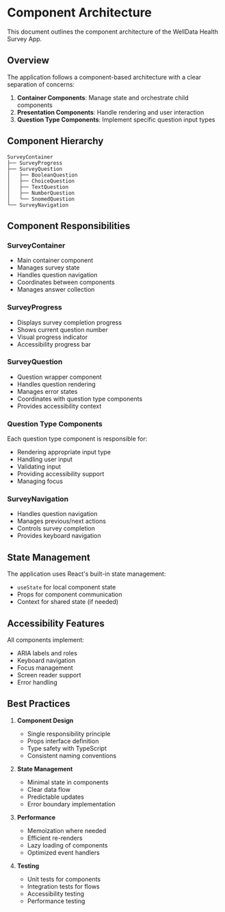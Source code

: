 # Component Architecture

This document outlines the component architecture of the WellData Health Survey App.

## Overview

The application follows a component-based architecture with a clear separation of concerns:

1. **Container Components**: Manage state and orchestrate child components
2. **Presentation Components**: Handle rendering and user interaction
3. **Question Type Components**: Implement specific question input types

## Component Hierarchy

```
SurveyContainer
├── SurveyProgress
├── SurveyQuestion
│   ├── BooleanQuestion
│   ├── ChoiceQuestion
│   ├── TextQuestion
│   ├── NumberQuestion
│   └── SnomedQuestion
└── SurveyNavigation
```

## Component Responsibilities

### SurveyContainer
- Main container component
- Manages survey state
- Handles question navigation
- Coordinates between components
- Manages answer collection

### SurveyProgress
- Displays survey completion progress
- Shows current question number
- Visual progress indicator
- Accessibility progress bar

### SurveyQuestion
- Question wrapper component
- Handles question rendering
- Manages error states
- Coordinates with question type components
- Provides accessibility context

### Question Type Components
Each question type component is responsible for:
- Rendering appropriate input type
- Handling user input
- Validating input
- Providing accessibility support
- Managing focus

### SurveyNavigation
- Handles question navigation
- Manages previous/next actions
- Controls survey completion
- Provides keyboard navigation

## State Management

The application uses React's built-in state management:
- `useState` for local component state
- Props for component communication
- Context for shared state (if needed)

## Accessibility Features

All components implement:
- ARIA labels and roles
- Keyboard navigation
- Focus management
- Screen reader support
- Error handling

## Best Practices

1. **Component Design**
   - Single responsibility principle
   - Props interface definition
   - Type safety with TypeScript
   - Consistent naming conventions

2. **State Management**
   - Minimal state in components
   - Clear data flow
   - Predictable updates
   - Error boundary implementation

3. **Performance**
   - Memoization where needed
   - Efficient re-renders
   - Lazy loading of components
   - Optimized event handlers

4. **Testing**
   - Unit tests for components
   - Integration tests for flows
   - Accessibility testing
   - Performance testing 